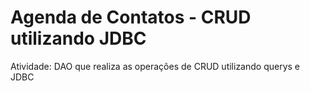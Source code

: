 # Agenda de Contatos - CRUD utilizando JDBC
Atividade: DAO que realiza as operações de CRUD utilizando querys e JDBC 

